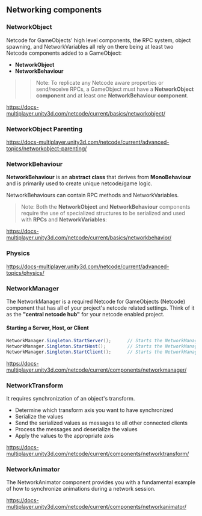 ## Networking components

### NetworkObject
Netcode for GameObjects' high level components, the RPC system, object spawning, and NetworkVariables all rely on there being at least two Netcode components added to a GameObject:

- **NetworkObject**
- **NetworkBehaviour**
>
> > Note: To replicate any Netcode aware properties or send/receive RPCs, a GameObject must have a **NetworkObject component** and at least one **NetworkBehaviour component**.
>
> 
https://docs-multiplayer.unity3d.com/netcode/current/basics/networkobject/

### NetworkObject Parenting
https://docs-multiplayer.unity3d.com/netcode/current/advanced-topics/networkobject-parenting/


### NetworkBehaviour
**NetworkBehaviour** is an **abstract class** that derives from **MonoBehaviour** and is primarily used to create unique netcode/game logic.

NetworkBehaviours can contain RPC methods and NetworkVariables.


> Note: Both the **NetworkObject** and **NetworkBehaviour** components require the use of specialized structures to be serialized and used with **RPCs** and **NetworkVariables**:

https://docs-multiplayer.unity3d.com/netcode/current/basics/networkbehavior/


### Physics

https://docs-multiplayer.unity3d.com/netcode/current/advanced-topics/physics/


### NetworkManager
The NetworkManager is a required Netcode for GameObjects (Netcode) component that has all of your project's netcode related settings. Think of it as the **"central netcode hub"** for your netcode enabled project.

#### Starting a Server, Host, or Client
```cs
NetworkManager.Singleton.StartServer();      // Starts the NetworkManager as just a server (that is, no local client).
NetworkManager.Singleton.StartHost();        // Starts the NetworkManager as both a server and a client (that is, has local client)
NetworkManager.Singleton.StartClient();      // Starts the NetworkManager as just a client.
```

https://docs-multiplayer.unity3d.com/netcode/current/components/networkmanager/

### NetworkTransform

It requires synchronization of an object's transform.

- Determine which transform axis you want to have synchronized
- Serialize the values
- Send the serialized values as messages to all other connected clients
- Process the messages and deserialize the values
- Apply the values to the appropriate axis

https://docs-multiplayer.unity3d.com/netcode/current/components/networktransform/

### NetworkAnimator
The NetworkAnimator component provides you with a fundamental example of how to synchronize animations during a network session. 


https://docs-multiplayer.unity3d.com/netcode/current/components/networkanimator/




